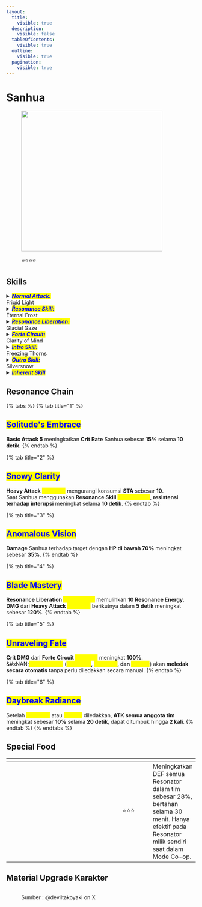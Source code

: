 ```yaml
---
layout:
  title:
    visible: true
  description:
    visible: false
  tableOfContents:
    visible: true
  outline:
    visible: true
  pagination:
    visible: true
---
```


# Sanhua

<figure><img src="https://wuthering.wiki/img/rolecard_1102.png" alt="" width="375"><figcaption><p><span data-gb-custom-inline data-tag="emoji" data-code="2b50">⭐</span><span data-gb-custom-inline data-tag="emoji" data-code="2b50">⭐</span><span data-gb-custom-inline data-tag="emoji" data-code="2b50">⭐</span><span data-gb-custom-inline data-tag="emoji" data-code="2b50">⭐</span></p></figcaption></figure>

## Skills

<details>

<summary><em><mark style="color:blue;"><strong>Normal Attack:</strong></mark></em><br>Frigid Light</summary>

<mark style="color:blue;">**Basic Attack**</mark>\
Sanhua melakukan hingga **5 serangan beruntun**, memberikan <img src="https://wuthering.wiki/img/element_1.png" alt="" data-size="line"> **Glacio DMG**.

<mark style="color:blue;">**Heavy Attack**</mark>\
Sanhua mengonsumsi **STA** untuk melancarkan serangan, memberikan <img src="https://wuthering.wiki/img/element_1.png" alt="" data-size="line"> **Glacio DMG**.

<mark style="color:blue;">**Mid-air Attack**</mark>\
Sanhua mengonsumsi **STA** untuk melakukan **Mid-Air Plunging Attack**, memberikan <img src="https://wuthering.wiki/img/element_1.png" alt="" data-size="line"> **Glacio DMG**.

<mark style="color:blue;">**Dodge Counter**</mark>\
Gunakan **Basic Attack** setelah **Dodge** yang sukses untuk menyerang target, memberikan <img src="https://wuthering.wiki/img/element_1.png" alt="" data-size="line"> **Glacio DMG**.

</details>

<details>

<summary><em><mark style="color:blue;"><strong>Resonance Skill:</strong></mark></em><br>Eternal Frost</summary>

Sanhua mengirimkan **air blade** untuk menciptakan **1 "**_<mark style="color:yellow;">**Ice Prism**</mark>_**"** di tanah, memberikan  <img src="https://wuthering.wiki/img/element_1.png" alt="" data-size="line"> **Glacio DMG**.

</details>

<details>

<summary><em><mark style="color:blue;"><strong>Resonance Liberation:</strong></mark></em><br>Glacial Gaze</summary>

Sanhua memberikan <img src="https://wuthering.wiki/img/element_1.png" alt="" data-size="line"> **Glacio DMG** dan menciptakan **1 "**_<mark style="color:yellow;">**Glacier**</mark>_**"**.

</details>

<details>

<summary><em><mark style="color:blue;"><strong>Forte Circuit:</strong></mark></em><br>Clarity of Mind</summary>

<mark style="color:blue;">**Heavy Attack: Detonate**</mark>\
Tahan **Basic Attack** untuk memunculkan **cursor** yang bergerak bolak-balik di **Forte Gauge**. Lepaskan **Basic Attack** saat **cursor** berada di area **"**_<mark style="color:yellow;">**Frostbite**</mark>_**"** untuk melakukan **Heavy Attack&#x20;**<mark style="color:yellow;">**Detonate**</mark>, memberikan <img src="https://wuthering.wiki/img/element_1.png" alt="" data-size="line"> **Glacio DMG** yang dianggap sebagai **Heavy Attack DMG**.

<mark style="color:blue;">**Ice Burst**</mark>\
**Heavy Attack&#x20;**<mark style="color:yellow;">**Detonate**</mark> milik **Sanhua** akan meledakkan semua **"**_<mark style="color:yellow;">**Ice Thorns**</mark>_**"**, **"**_<mark style="color:yellow;">**Ice Prisms**</mark>_**"**, dan **"**_<mark style="color:yellow;">**Glaciers**</mark>_**"** dalam jangkauan serangannya, memberikan <img src="https://wuthering.wiki/img/element_1.png" alt="" data-size="line"> **Glacio DMG**. <mark style="color:yellow;">**Ice Burst**</mark> dianggap sebagai **Resonance Skill DMG**.

<mark style="color:blue;">**Frostbite Area**</mark>\
Area **"**_<mark style="color:yellow;">**Frostbite**</mark>_**"** akan semakin luas dengan setiap **1 stack "**_<mark style="color:yellow;">**Clarity**</mark>_**"**. **"**_<mark style="color:yellow;">**Clarity**</mark>_**"** dapat ditumpuk hingga **2 kali**.

Sanhua mendapatkan **1 stack "**_<mark style="color:yellow;">**Clarity**</mark>_**"** saat:

* Melakukan **Basic Attack 5**.
* Mengaktifkan **Intro Skill&#x20;**<mark style="color:yellow;">**Freezing Thorns**</mark>.
* Menggunakan **Resonance Skill&#x20;**<mark style="color:yellow;">**Eternal Frost**</mark>.

Sanhua mendapatkan **2 stack "**_<mark style="color:yellow;">**Clarity**</mark>_**"** saat:

* Menggunakan **Resonance Liberation&#x20;**<mark style="color:yellow;">**Glacial Gaze**</mark>.

Saat **Heavy Attack&#x20;**<mark style="color:yellow;">**Detonate**</mark> digunakan, semua **"**_<mark style="color:yellow;">**Clarity**</mark>_**"** akan dihapus.

</details>

<details>

<summary><em><mark style="color:blue;"><strong>Intro Skill:</strong></mark></em><br>Freezing Thorns</summary>

Sanhua mengayunkan pedangnya ke bawah dan menciptakan **1 "**_<mark style="color:yellow;">**Ice Thorn**</mark>_**"**, memberikan <img src="https://wuthering.wiki/img/element_1.png" alt="" data-size="line"> **Glacio DMG**.

</details>

<details>

<summary><em><mark style="color:blue;"><strong>Outro Skill:</strong></mark></em><br>Silversnow</summary>

Resonator yang masuk mendapatkan **Basic Attack DMG Amplified** sebesar **38%** selama **14s** atau hingga mereka diganti.

</details>

<details>

<summary><em><mark style="color:blue;"><strong>Inherent Skill</strong></mark></em></summary>

<mark style="color:blue;">**Condensation**</mark>

Damage yang diberikan oleh **Resonance Skill** Sanhua meningkat **20%** selama **8 detik** setelah menggunakan **Intro Skill**.

<mark style="color:blue;">**Avalanche**</mark>

Damage yang diberikan oleh **Forte Circuit&#x20;**<mark style="color:yellow;">**Ice Burst**</mark> Sanhua meningkat **20%** selama **8 detik** setelah melakukan **Basic Attack 5**.

</details>

## Resonance Chain

{% tabs %}
{% tab title="1" %}
## <mark style="color:blue;">**Solitude's Embrace**</mark>

**Basic Attack 5** meningkatkan **Crit Rate** Sanhua sebesar **15%** selama **10 detik**.
{% endtab %}

{% tab title="2" %}
## <mark style="color:blue;">**Snowy Clarity**</mark>

**Heavy Attack&#x20;**<mark style="color:yellow;">**Detonate**</mark> mengurangi konsumsi **STA** sebesar **10**.\
Saat Sanhua menggunakan **Resonance Skill&#x20;**<mark style="color:yellow;">**Eternal Frost**</mark>, **resistensi terhadap interupsi** meningkat selama **10 detik**.
{% endtab %}

{% tab title="3" %}
## <mark style="color:blue;">**Anomalous Vision**</mark>

**Damage** Sanhua terhadap target dengan **HP di bawah 70%** meningkat sebesar **35%**.
{% endtab %}

{% tab title="4" %}
## <mark style="color:blue;">**Blade Mastery**</mark>

**Resonance Liberation&#x20;**<mark style="color:yellow;">**Glacial Gaze**</mark> memulihkan **10 Resonance Energy**.\
**DMG** dari **Heavy Attack&#x20;**<mark style="color:yellow;">**Detonate**</mark> berikutnya dalam **5 detik** meningkat sebesar **120%**.
{% endtab %}

{% tab title="5" %}
## <mark style="color:blue;">**Unraveling Fate**</mark>

**Crit DMG** dari **Forte Circuit&#x20;**<mark style="color:yellow;">**Ice Burst**</mark> meningkat **100%**.\
&#xNAN;_<mark style="color:yellow;">**Ice Creations**</mark>_ (_<mark style="color:yellow;">**Ice Thorn**</mark>_**,&#x20;**_<mark style="color:yellow;">**Ice Prism**</mark>_**, dan&#x20;**_<mark style="color:yellow;">**Glacier**</mark>_) akan **meledak secara otomatis** tanpa perlu diledakkan secara manual.
{% endtab %}

{% tab title="6" %}
## <mark style="color:blue;">**Daybreak Radiance**</mark>

Setelah _<mark style="color:yellow;">**Ice Prism**</mark>_ atau _<mark style="color:yellow;">**Glacier**</mark>_ diledakkan, **ATK semua anggota tim** meningkat sebesar **10%** selama **20 detik**, dapat ditumpuk hingga **2 kali**.
{% endtab %}
{% endtabs %}

## Special Food

<table data-header-hidden><thead><tr><th width="267"></th><th width="100" align="center"></th><th></th></tr></thead><tbody><tr><td><img src="https://wuthering.wiki/img/item_80001012.png" alt=""></td><td align="center"><span data-gb-custom-inline data-tag="emoji" data-code="2b50">⭐</span><span data-gb-custom-inline data-tag="emoji" data-code="2b50">⭐</span><span data-gb-custom-inline data-tag="emoji" data-code="2b50">⭐</span></td><td>Meningkatkan DEF semua Resonator dalam tim sebesar 28%, bertahan selama 30 menit. Hanya efektif pada Resonator milik sendiri saat dalam Mode Co-op.</td></tr></tbody></table>

## Material Upgrade Karakter

<figure><img src="https://i.postimg.cc/4dXwk7Vn/Sanhua.png" alt=""><figcaption><p>Sumber :  @deviltakoyaki on X</p></figcaption></figure>

